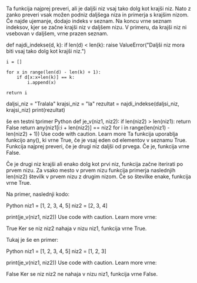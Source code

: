 Ta funkcija najprej preveri, ali je daljši niz vsaj tako dolg kot krajši niz. Nato z zanko preveri vsak možen podniz daljšega niza in primerja s krajšim nizom. Če najde ujemanje, dodajo indeks v seznam. Na koncu vrne seznam indeksov, kjer se začne krajši niz v daljšem nizu. V primeru, da krajši niz ni vsebovan v daljšem, vrne prazen seznam.

def najdi_indekse(d, k):
    if len(d) < len(k):
        raise ValueError("Daljši niz mora biti vsaj tako dolg kot krajši niz.")
    
    i = []
    
    for x in range(len(d) - len(k) + 1):
        if d[x:x+len(k)] == k:
            i.append(x)
    
    return i

daljsi_niz = "Tralala"
krajsi_niz = "la"
rezultat = najdi_indekse(daljsi_niz, krajsi_niz)
print(rezultat)

še en testni tprimer
Python
def je_v(niz1, niz2):
  if len(niz2) > len(niz1):
    return False
  return any(niz1[i:i + len(niz2)] == niz2 for i in range(len(niz1) - len(niz2) + 1))
Use code with caution. Learn more
Ta funkcija uporablja funkcijo any(), ki vrne True, če je vsaj eden od elementov v seznamu True. Funkcija najprej preveri, če je drugi niz daljši od prvega. Če je, funkcija vrne False.

Če je drugi niz krajši ali enako dolg kot prvi niz, funkcija začne iterirati po prvem nizu. Za vsako mesto v prvem nizu funkcija primerja naslednjih len(niz2) številk v prvem nizu z drugim nizom. Če so številke enake, funkcija vrne True.

Na primer, naslednji kodo:

Python
niz1 = [1, 2, 3, 4, 5]
niz2 = [2, 3, 4]

print(je_v(niz1, niz2))
Use code with caution. Learn more
vrne:

True
Ker se niz niz2 nahaja v nizu niz1, funkcija vrne True.

Tukaj je še en primer:

Python
niz1 = [1, 2, 3, 4, 5]
niz2 = [1, 2, 3]

print(je_v(niz1, niz2))
Use code with caution. Learn more
vrne:

False
Ker se niz niz2 ne nahaja v nizu niz1, funkcija vrne False.



